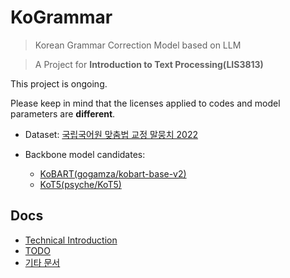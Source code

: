 # KoGrammar

> Korean Grammar Correction Model based on LLM

> A Project for **Introduction to Text Processing(LIS3813)**

This project is ongoing.

Please keep in mind that the licenses applied to codes and model parameters are **different**.

- Dataset: [국립국어원 맞춤법 교정 말뭉치 2022](https://rlkujwkk7.toastcdn.net/93/NIKL_EC_2022_v1.0.pdf)

- Backbone model candidates: 
    - [KoBART(gogamza/kobart-base-v2)](https://huggingface.co/gogamza/kobart-base-v2)
    - [KoT5(psyche/KoT5)](https://huggingface.co/psyche/KoT5)

## Docs
- [Technical Introduction](./docs/technical-introduction.md)
- [TODO](./docs/TODO.md)
- [기타 문서](./docs/)